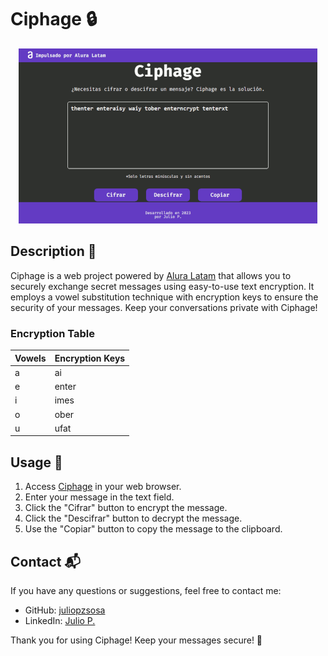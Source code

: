 # Ciphage 🔒

<p align="center">
  <img src="./preview.gif" alt="Ciphage">
</p>

## Description 📄

Ciphage is a web project powered by [Alura Latam](https://www.aluracursos.com/) that allows you to securely exchange secret messages using easy-to-use text encryption. It employs a vowel substitution technique with encryption keys to ensure the security of your messages. Keep your conversations private with Ciphage!

### Encryption Table

| Vowels | Encryption Keys |
| ------ | --------------- |
| a      | ai              |
| e      | enter           |
| i      | imes            |
| o      | ober            |
| u      | ufat            |

## Usage 🚀

1. Access [Ciphage](https://juliopzsosa.github.io/Ciphage/) in your web browser.
2. Enter your message in the text field.
3. Click the "Cifrar" button to encrypt the message.
4. Click the "Descifrar" button to decrypt the message.
5. Use the "Copiar" button to copy the message to the clipboard.

## Contact 📬

If you have any questions or suggestions, feel free to contact me:

- GitHub: [juliopzsosa](https://github.com/juliopzsosa)
- LinkedIn: [Julio P.](https://www.linkedin.com/in/juliopzsosa/)

Thank you for using Ciphage! Keep your messages secure! 🔐
